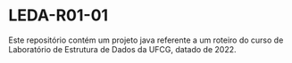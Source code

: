 # LEDA-R01-01
Este repositório contém um projeto java referente a um roteiro do curso de Laboratório de Estrutura de Dados da UFCG, datado de 2022.
